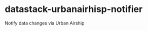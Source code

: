 datastack-urbanairhisp-notifier
===============================

Notify data changes via Urban Airship
